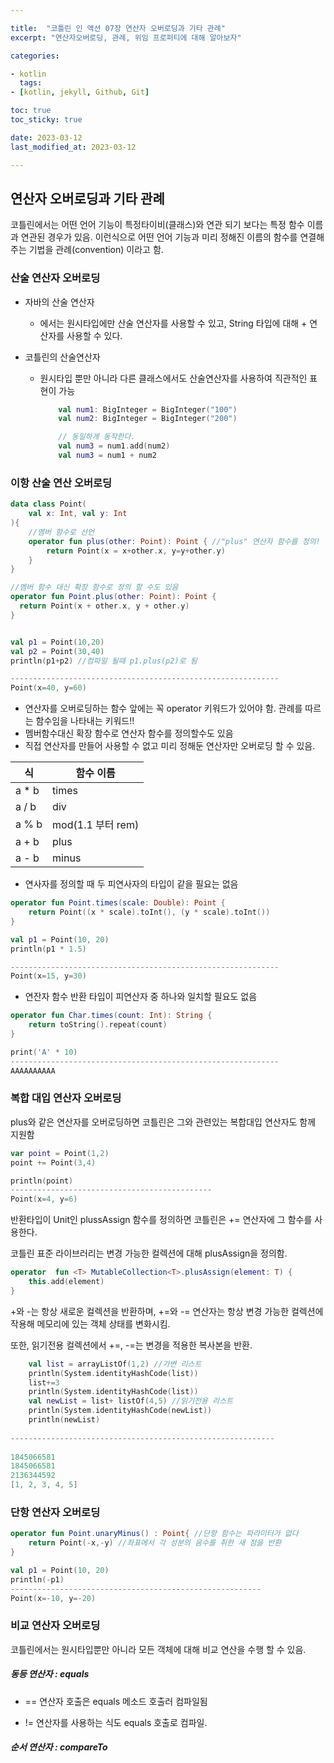 ```yaml
---

title:  "코틀린 인 액션 07장 연산자 오버로딩과 기타 관례"
excerpt: "연산자오버로딩, 관례, 위임 프로퍼티에 대해 알아보자"

categories:

- kotlin
  tags:
- [kotlin, jekyll, Github, Git]

toc: true
toc_sticky: true

date: 2023-03-12
last_modified_at: 2023-03-12

---
```


## 연산자 오버로딩과 기타 관례

코틀린에서는 어떤 언어 기능이 특정타이비(클래스)와 연관 되기 보다는 특정 함수 이름과 연관된 경우가 있음. 이런식으로 어떤 언어 기능과 미리 정해진 이름의 함수를 연결해주는 기법을 관례(convention) 이라고 함.

### 산술 연산자 오버로딩

- 자바의 산술 연산자 
  
  - 에서는 원시타입에만 산술 연산자를 사용할 수 있고, String 타입에 대해 + 연산자를 사용할 수 있다.

- 코틀린의 산술연산자
  
  - 원시타입 뿐만 아니라 다른 클래스에서도 산술연산자를 사용하여 직관적인 표현이 가능
    
    ```kotlin
        val num1: BigInteger = BigInteger("100")
        val num2: BigInteger = BigInteger("200")
    
        // 동일하게 동작한다.
        val num3 = num1.add(num2)  
        val num3 = num1 + num2
    ```

### 이항 산술 연산 오버로딩

```kotlin
data class Point(
    val x: Int, val y: Int
){
    //멤버 함수로 선언
    operator fun plus(other: Point): Point { //"plus" 연산자 함수를 정의!
        return Point(x = x+other.x, y=y+other.y)
    }
}

//멤버 함수 대신 확장 함수로 정의 할 수도 있음
operator fun Point.plus(other: Point): Point {
  return Point(x + other.x, y + other.y)
}


val p1 = Point(10,20)
val p2 = Point(30,40)
println(p1+p2) //컴파일 될때 p1.plus(p2)로 됨

------------------------------------------------------------
Point(x=40, y=60)
```

- 연산자를 오버로딩하는 함수 앞에는 꼭 operator 키워드가 있어야 함. 관례를 따르는 함수임을 나타내는 키워드!!
- 멤버함수대신 확장 함수로 연산자 함수를 정의할수도 있음
- 직접 연산자를 만들어 사용할 수 없고 미리 정해둔 연산자만 오버로딩 할 수 있음.

| 식     | 함수 이름           |
| ----- | --------------- |
| a * b | times           |
| a / b | div             |
| a % b | mod(1.1 부터 rem) |
| a + b | plus            |
| a - b | minus           |

- 연사자를 정의할 때 두 피연사자의 타입이 같을 필요는 없음

```kotlin
operator fun Point.times(scale: Double): Point {
    return Point((x * scale).toInt(), (y * scale).toInt())
}

val p1 = Point(10, 20)  
println(p1 * 1.5)

------------------------------------------------------------
Point(x=15, y=30)
```

- 연잔자 함수 반환 타입이 피연산자 중 하나와 일치할 필요도 없음

```kotlin
operator fun Char.times(count: Int): String {
    return toString().repeat(count)
}

print('A' * 10)
------------------------------------------------------------
AAAAAAAAAA
```

### 복합 대입 연산자 오버로딩

plus와 같은 연산자를 오버로딩하면 코틀린은 그와 관련있는 복합대입 연산자도 함께 지원함

```kotlin
var point = Point(1,2)
point += Point(3,4)

println(point)
---------------------------------------------
Point(x=4, y=6)
```

반환타입이 Unit인 plussAssign 함수를 정의하면 코틀린은 += 연산자에 그 함수를 사용한다. 

코틀린 표준 라이브러리는 변경 가능한 컬렉션에 대해 plusAssign을 정의함.

```kotlin
operator  fun <T> MutableCollection<T>.plusAssign(element: T) {
    this.add(element)
}
```

+와 -는 항상 새로운 컬렉션을 반환하며, +=와 -= 연산자는 항상 변경 가능한 컬렉션에 작용해 메모리에 있는 객체 상태를 변화시킴. 

또한, 읽기전용 컬렉션에서 +=, -=는 변경을 적용한 복사본을 반환.

```kotlin
    val list = arrayListOf(1,2) //가변 리스트
    println(System.identityHashCode(list))
    list+=3
    println(System.identityHashCode(list))
    val newList = list+ listOf(4,5) //읽기전용 리스트
    println(System.identityHashCode(newList))
    println(newList)  
    
-----------------------------------------------------------
    
1845066581
1845066581
2136344592
[1, 2, 3, 4, 5]
```



### 단항 연산자 오버로딩

```kotlin
operator fun Point.unaryMinus() : Point{ //단항 함수는 파라미터가 없다
    return Point(-x,-y) //좌표에서 각 성분의 음수를 취한 새 점을 반환
}

val p1 = Point(10, 20)
println(-p1)
--------------------------------------------------------
Point(x=-10, y=-20)
```



### 비교 연산자 오버로딩

코틀린에서는 원시타입뿐만 아니라 모든 객체에 대해 비교 연산을 수행 할 수 있음.



##### 동등 연산자 : equals

- == 연산자 호출은 equals 메소드 호출러 컴파일됨

- != 연산자를 사용하는 식도 equals 호출로 컴파일.



##### 순서 연산자 : compareTo